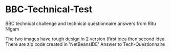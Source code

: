 # BBC-Technical-Test
BBC  technical challenge and technical questionnaire answers from Ritu Nigam

The two images have rough design in 2 version (first idea then second idea.
There are zip code created in 'NetBeansIDE'
Answer to Tech-Questionnaire
